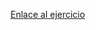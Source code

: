 [Enlace al ejercicio](https://leetcode.com/problems/remove-duplicates-from-sorted-array/description/)
